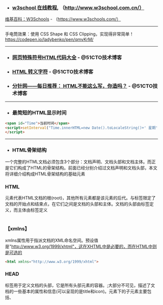 - ### [w3school 在线教程](http://www.w3school.com.cn/), （http://www.w3school.com.cn/）
[维基百科：W3Schools](https://zh.wikipedia.org/wiki/W3Schools) -  （https://www.w3schools.com/）

---
手电筒效果：使用 CSS Shape 和 CSS Clipping，实现得非常简单！ https://codepen.io/ladybenko/pen/qmvKrM/ 

---

- ### [网页特殊符号HTML代码大全](http://guyuyuan.blog.51cto.com/8666992/1930878)  - @51CTO技术博客
 - ### [HTML 转义字符](http://33997k7k.blog.51cto.com/12877992/1925838)  - @51CTO技术博客
 - ### [分针网——每日推荐： HTML不能这么写，你造吗？](http://12882987.blog.51cto.com/12872987/1922316) - @51CTO技术博客 


---
 - ### 最简短的HTML显示时间
```HTML
<span id="Time">当前时间</span>
<script>setInterval("Time.innerHTML=new Date().toLocaleString()+' 星期'+'日一二三四五六'.charAt(new Date().getDay());",1000);
</script> 
``` 
---

- ### HTML骨架结构 

一个完整的HTML文档必须包含3个部分：文档声明、文档头部和文档主体。而正是它们构成了HTML的骨架结构。前面已经分别介绍过文档声明和文档头部，本文将详细介绍构成HTML骨架结构的基础元素

 
### HTML

<html>元素代表HTML文档的根(root)，其他所有元素都是该元素的后代。<html>与</html>标签限定了文档的开始点和结束点，在它们之间是文档的头部和主体。文档的头部由<head>标签定义，而主体由<body>标签定义

#

### 【xmlns】

xmlns属性用于指派文档的XML命名空间。预设值是"http://www.w3.org/1999/xhtml"，这在XHTML中是必要的，而在HTML中则是可选的
```HTML
<html xmlns="http://www.w3.org/1999/xhtml">
```

 
### HEAD

<head>标签用于定义文档的头部，它是所有头部元素的容器。;<head>大部分不可见，描述了文档的一些基本的属性和信息(可以呈现的是title和icon)。<head>元素下的子元素主要包括<meta>、<title>、<base>、<link>、<style>和<script>这六个元素

<title>定义文档的标题，它是head部分中唯一必需的元素

如果在文档中忽略了<head>标签，则大部分浏览器会自动创建一个<head>元素

关于文档头部的更多信息移步至此

 
### BODY

<body>表示的是HTML文档的主体内容，任何一个HTML文档，只允许存在一个<body>元素

【默认样式】

chrome/firefox/safari/IE8+    margin:8px;
IE7-    margin:15px 10px;

 
### 结构

在sublime编辑器中，输入!，再按住Tab键，就可以生成一个基本的HTML结构，结构如下
```HTML
<!DOCTYPE html><html><head>
    <meta charset="UTF-8">
    <title>Document</title></head><body></body></html>
```

在实际中，文档的头部结构常常需要承载一些常用的功能，所以HTML结构较复杂，结构如下
```HTML
<!DOCTYPE html><html><head>
    <meta charset="utf-8"/>
    <title>Document</title>
    <meta name="keywords" content=""/>
    <meta name="description" content=""/>
    <meta name="viewport" content="width=device-width"/>
    <link rel="stylesheet" href="5/style.css"/>
    <link rel="shortcut icon" href="ico.ico"/></head><body></body></html>
 ```
---
